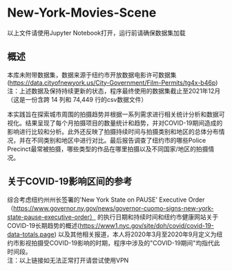 # New-York-Movies-Scene 

以上文件请使用Jupyter Notebook打开，运行前请确保数据集加载

## 概述  
本库未附带数据集，数据来源于纽约市开放数据电影许可数据集(https://data.cityofnewyork.us/City-Government/Film-Permits/tg4x-b46p)
注：上述数据及保持持续更新的状态，程序最终使用的数据集截止至2021年12月（这是一份含跨 14 列和 74,449 行的csv数据文件）
 
本实践旨在探索城市周围的拍摄趋势并根据一系列需求进行相关统计分析和数据可视化。结果呈现了每个月拍摄项目的数量统计和趋势，并对COVID-19期间造成的影响进行比较和分析。此外还反映了拍摄持续时间与拍摄类别和地区的总体分布情况，并在不同类别和地区中进行对比。最后报告调查了纽约市的哪些Police Precinct最常被拍摄，哪些类型的作品在哪里拍摄以及不同国家/地区的拍摄情况。

## 关于COVID-19影响区间的参考 
综合考虑纽约州州长签署的'New York State on PAUSE' Executive Order（https://www.governor.ny.gov/news/governor-cuomo-signs-new-york-state-pause-executive-order） 的执行日期和持续时间和纽约市健康网站关于COVID-19长期趋势的概述(https://www1.nyc.gov/site/doh/covid/covid-19-data-totals.page) 以及其他相关报道，本人将2020年3月至2020年9月定义为纽约市影视拍摄受COVID-19影响的时期，程序中涉及的"COVID-19期间"均指代此时间段。  
注：以上链接如无法正常打开请尝试使用VPN
